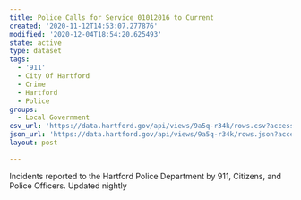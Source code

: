 ```yaml
---
title: Police Calls for Service 01012016 to Current
created: '2020-11-12T14:53:07.277876'
modified: '2020-12-04T18:54:20.625493'
state: active
type: dataset
tags:
  - '911'
  - City Of Hartford
  - Crime
  - Hartford
  - Police
groups:
  - Local Government
csv_url: 'https://data.hartford.gov/api/views/9a5q-r34k/rows.csv?accessType=DOWNLOAD'
json_url: 'https://data.hartford.gov/api/views/9a5q-r34k/rows.json?accessType=DOWNLOAD'
layout: post

---
```

Incidents reported to the Hartford Police Department by 911, Citizens, and Police Officers. Updated nightly

